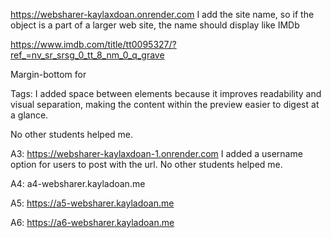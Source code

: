 https://websharer-kaylaxdoan.onrender.com
I add the site name, so if the object is a part of a larger web site, the name should display like IMDb

https://www.imdb.com/title/tt0095327/?ref_=nv_sr_srsg_0_tt_8_nm_0_q_grave

Margin-bottom for <p> Tags: I added space between elements because it improves readability and visual separation, making the content within the preview easier to digest at a glance. 

No other students helped me.


A3:
https://websharer-kaylaxdoan-1.onrender.com
I added a username option for users to post with the url.
No other students helped me.


A4: 
a4-websharer.kayladoan.me 

A5:
https://a5-websharer.kayladoan.me

A6:
https://a6-websharer.kayladoan.me 
